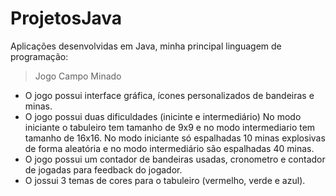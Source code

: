 # ProjetosJava
Aplicações desenvolvidas em Java, minha principal linguagem de programação: 

> Jogo Campo Minado
- O jogo possui interface gráfica, ícones personalizados de bandeiras e minas.
- O jogo possui duas dificuldades (inicinte e intermediário)
  No modo iniciante o tabuleiro tem tamanho de 9x9 e no modo intermediario tem tamanho de 16x16.
  No modo iniciante só espalhadas 10 minas explosivas de forma aleatória e no modo intermediário são espalhadas 40 minas.
- O jogo possui um contador de bandeiras usadas, cronometro e contador de jogadas para feedback do jogador.
- O jossui 3 temas de cores para o tabuleiro (vermelho, verde e azul).
